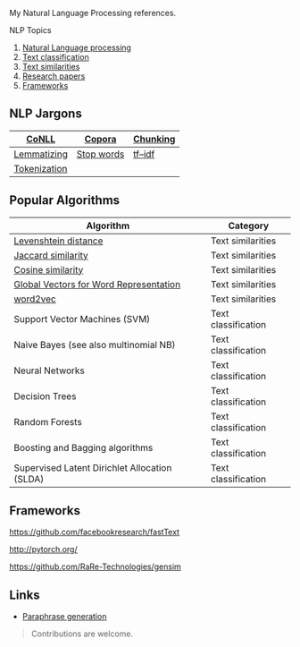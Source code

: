 
My Natural Language Processing references.

NLP Topics

1. [Natural Language processing](./docs/nlp.md)
2. [Text classification](./docs/text-classification.md)
3. [Text similarities](./docs/text-similarities.md)
4. [Research papers](research-papers)
5. [Frameworks](frameworks)

## NLP Jargons

| [CoNLL](https://github.com/vkosuri/NLPFaqs/blob/master/docs/nlp.md#conll)               | [Copora](https://github.com/vkosuri/NLPFaqs/blob/master/docs/nlp.md#copora)         | [Chunking](https://github.com/vkosuri/NLPFaqs/blob/master/docs/nlp.md#chunking) |
|-----------------------------------------------------------------------------------------|-------------------------------------------------------------------------------------|---------------------------------------------------------------------------------|
| [Lemmatizing](https://github.com/vkosuri/NLPFaqs/blob/master/docs/nlp.md#lemmatizing)   | [Stop words](https://github.com/vkosuri/NLPFaqs/blob/master/docs/nlp.md#stop-words) | [tf–idf](https://github.com/vkosuri/NLPFaqs/blob/master/docs/nlp.md#tfidf)      |
| [Tokenization](https://github.com/vkosuri/NLPFaqs/blob/master/docs/nlp.md#tokenization) |                                                                                     |                                                                                 |

## Popular Algorithms

| Algorithm                                                                          | Category            |
|------------------------------------------------------------------------------------|---------------------|
| [Levenshtein distance](https://en.wikipedia.org/wiki/Levenshtein_distance)         | Text similarities   |
| [Jaccard similarity](https://en.wikipedia.org/wiki/Jaccard_index)                  | Text similarities   |
| [Cosine similarity](https://www.youtube.com/watch?v=C3Jt14Se9Cg&feature=youtu.be)  | Text similarities   |
| [Global Vectors for Word Representation](https://nlp.stanford.edu/projects/glove/) | Text similarities   |
| [word2vec](https://code.google.com/archive/p/word2vec/)                            | Text similarities   |
| Support Vector Machines (SVM)                                                      | Text classification |
| Naive Bayes (see also multinomial NB)                                              | Text classification |
| Neural Networks                                                                    | Text classification |
| Decision Trees                                                                     | Text classification |
| Random Forests                                                                     | Text classification |
| Boosting and Bagging algorithms                                                    | Text classification |
| Supervised Latent Dirichlet Allocation (SLDA)                                      | Text classification |

## Frameworks

https://github.com/facebookresearch/fastText

http://pytorch.org/

https://github.com/RaRe-Technologies/gensim


## Links

* [Paraphrase generation](https://scholar.google.co.il/scholar?as_sdt=0%2C5&hl=en&q=%22paraphrase+generation%22+&scisbd=1)

> Contributions are welcome.

